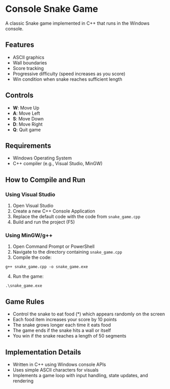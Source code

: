 # Console Snake Game

A classic Snake game implemented in C++ that runs in the Windows console.

## Features
- ASCII graphics
- Wall boundaries
- Score tracking
- Progressive difficulty (speed increases as you score)
- Win condition when snake reaches sufficient length

## Controls
- **W**: Move Up
- **A**: Move Left
- **S**: Move Down
- **D**: Move Right
- **Q**: Quit game

## Requirements
- Windows Operating System
- C++ compiler (e.g., Visual Studio, MinGW)

## How to Compile and Run

### Using Visual Studio
1. Open Visual Studio
2. Create a new C++ Console Application
3. Replace the default code with the code from `snake_game.cpp`
4. Build and run the project (F5)

### Using MinGW/g++
1. Open Command Prompt or PowerShell
2. Navigate to the directory containing `snake_game.cpp`
3. Compile the code:
```
g++ snake_game.cpp -o snake_game.exe
```
4. Run the game:
```
.\snake_game.exe
```

## Game Rules
- Control the snake to eat food (*) which appears randomly on the screen
- Each food item increases your score by 10 points
- The snake grows longer each time it eats food
- The game ends if the snake hits a wall or itself
- You win if the snake reaches a length of 50 segments

## Implementation Details
- Written in C++ using Windows console APIs
- Uses simple ASCII characters for visuals
- Implements a game loop with input handling, state updates, and rendering 